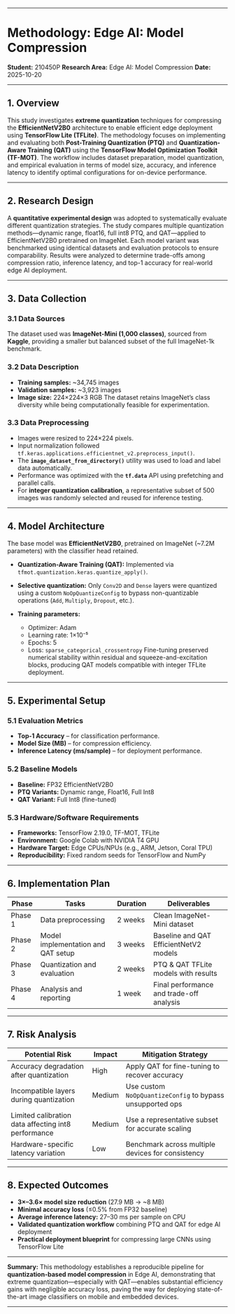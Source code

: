 
---

# Methodology: Edge AI: Model Compression

**Student:** 210450P
**Research Area:** Edge AI: Model Compression
**Date:** 2025-10-20

---

## 1. Overview

This study investigates **extreme quantization** techniques for compressing the **EfficientNetV2B0** architecture to enable efficient edge deployment using **TensorFlow Lite (TFLite)**. The methodology focuses on implementing and evaluating both **Post-Training Quantization (PTQ)** and **Quantization-Aware Training (QAT)** using the **TensorFlow Model Optimization Toolkit (TF-MOT)**. The workflow includes dataset preparation, model quantization, and empirical evaluation in terms of model size, accuracy, and inference latency to identify optimal configurations for on-device performance.

---

## 2. Research Design

A **quantitative experimental design** was adopted to systematically evaluate different quantization strategies. The study compares multiple quantization methods—dynamic range, float16, full int8 PTQ, and QAT—applied to EfficientNetV2B0 pretrained on ImageNet. Each model variant was benchmarked using identical datasets and evaluation protocols to ensure comparability. Results were analyzed to determine trade-offs among compression ratio, inference latency, and top-1 accuracy for real-world edge AI deployment.

---

## 3. Data Collection

### 3.1 Data Sources

The dataset used was **ImageNet-Mini (1,000 classes)**, sourced from **Kaggle**, providing a smaller but balanced subset of the full ImageNet-1k benchmark.

### 3.2 Data Description

* **Training samples:** ~34,745 images
* **Validation samples:** ~3,923 images
* **Image size:** 224×224×3 RGB
  The dataset retains ImageNet’s class diversity while being computationally feasible for experimentation.

### 3.3 Data Preprocessing

* Images were resized to 224×224 pixels.
* Input normalization followed `tf.keras.applications.efficientnet_v2.preprocess_input()`.
* The **`image_dataset_from_directory()`** utility was used to load and label data automatically.
* Performance was optimized with the **`tf.data`** API using prefetching and parallel calls.
* For **integer quantization calibration**, a representative subset of 500 images was randomly selected and reused for inference testing.

---

## 4. Model Architecture

The base model was **EfficientNetV2B0**, pretrained on ImageNet (~7.2M parameters) with the classifier head retained.

* **Quantization-Aware Training (QAT):** Implemented via `tfmot.quantization.keras.quantize_apply()`.
* **Selective quantization:** Only `Conv2D` and `Dense` layers were quantized using a custom `NoOpQuantizeConfig` to bypass non-quantizable operations (`Add`, `Multiply`, `Dropout`, etc.).
* **Training parameters:**

  * Optimizer: Adam
  * Learning rate: 1×10⁻⁵
  * Epochs: 5
  * Loss: `sparse_categorical_crossentropy`
    Fine-tuning preserved numerical stability within residual and squeeze-and-excitation blocks, producing QAT models compatible with integer TFLite deployment.

---

## 5. Experimental Setup

### 5.1 Evaluation Metrics

* **Top-1 Accuracy** – for classification performance.
* **Model Size (MB)** – for compression efficiency.
* **Inference Latency (ms/sample)** – for deployment performance.

### 5.2 Baseline Models

* **Baseline:** FP32 EfficientNetV2B0
* **PTQ Variants:** Dynamic range, Float16, Full Int8
* **QAT Variant:** Full Int8 (fine-tuned)

### 5.3 Hardware/Software Requirements

* **Frameworks:** TensorFlow 2.19.0, TF-MOT, TFLite
* **Environment:** Google Colab with NVIDIA T4 GPU
* **Hardware Target:** Edge CPUs/NPUs (e.g., ARM, Jetson, Coral TPU)
* **Reproducibility:** Fixed random seeds for TensorFlow and NumPy

---

## 6. Implementation Plan

| Phase   | Tasks                              | Duration | Deliverables                             |
| ------- | ---------------------------------- | -------- | ---------------------------------------- |
| Phase 1 | Data preprocessing                 | 2 weeks  | Clean ImageNet-Mini dataset              |
| Phase 2 | Model implementation and QAT setup | 3 weeks  | Baseline and QAT EfficientNetV2 models   |
| Phase 3 | Quantization and evaluation        | 2 weeks  | PTQ & QAT TFLite models with results     |
| Phase 4 | Analysis and reporting             | 1 week   | Final performance and trade-off analysis |

---

## 7. Risk Analysis

| Potential Risk                                      | Impact | Mitigation Strategy                                       |
| --------------------------------------------------- | ------ | --------------------------------------------------------- |
| Accuracy degradation after quantization             | High   | Apply QAT for fine-tuning to recover accuracy             |
| Incompatible layers during quantization             | Medium | Use custom `NoOpQuantizeConfig` to bypass unsupported ops |
| Limited calibration data affecting int8 performance | Medium | Use a representative subset for accurate scaling          |
| Hardware-specific latency variation                 | Low    | Benchmark across multiple devices for consistency         |

---

## 8. Expected Outcomes

* **3×–3.6× model size reduction** (27.9 MB → ~8 MB)
* **Minimal accuracy loss** (≤0.5% from FP32 baseline)
* **Average inference latency:** 27–30 ms per sample on CPU
* **Validated quantization workflow** combining PTQ and QAT for edge AI deployment
* **Practical deployment blueprint** for compressing large CNNs using TensorFlow Lite

---

**Summary:**
This methodology establishes a reproducible pipeline for **quantization-based model compression** in Edge AI, demonstrating that extreme quantization—especially with QAT—enables substantial efficiency gains with negligible accuracy loss, paving the way for deploying state-of-the-art image classifiers on mobile and embedded devices.

---
